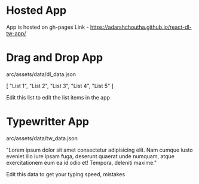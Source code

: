 # Hosted App
App is hosted on gh-pages Link - https://adarshchoutha.github.io/react-dl-tw-app/

# Drag and Drop App

arc/assets/data/dl_data.json

[
    "List 1",
    "List 2",
    "List 3",
    "List 4",
    "List 5"
]

Edit this list to edit the list items in the app

# Typewritter App

arc/assets/data/tw_data.json

"Lorem ipsum dolor sit amet consectetur adipisicing elit. Nam cumque iusto eveniet illo iure ipsam fuga, deserunt quaerat unde numquam, atque exercitationem eum ea id odio et! Tempora, deleniti maxime."

Edit this data to get your typing speed, mistakes

